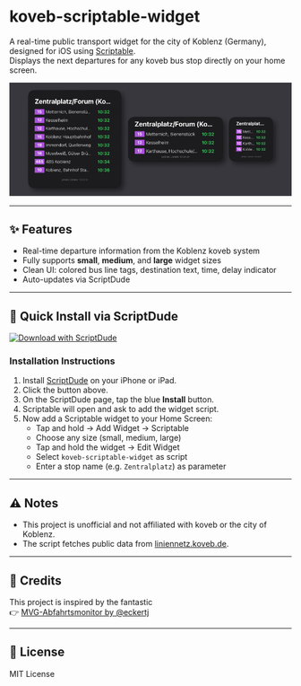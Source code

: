 # koveb-scriptable-widget

A real-time public transport widget for the city of Koblenz (Germany), designed for iOS using [Scriptable](https://scriptable.app/).  
Displays the next departures for any koveb bus stop directly on your home screen.

![Mockup](mockup.png)

---

## ✨ Features

- Real-time departure information from the Koblenz koveb system
- Fully supports **small**, **medium**, and **large** widget sizes
- Clean UI: colored bus line tags, destination text, time, delay indicator
- Auto-updates via ScriptDude

---

## 📲 Quick Install via ScriptDude

[![Download with ScriptDude](https://scriptdu.de/download.svg)](https://scriptdu.de?name=koveb-scriptable-widget&source=https://raw.githubusercontent.com/ElishaDev/koveb-scriptable-widget/main/koveb-scriptable-widget.js&docs=https%3A%2F%2Fgithub.com%2FElishaDev%2Fkoveb-scriptable-widget)

### Installation Instructions

1. Install [ScriptDude](https://scriptdu.de) on your iPhone or iPad.
2. Click the button above.
3. On the ScriptDude page, tap the blue **Install** button.
4. Scriptable will open and ask to add the widget script.
5. Now add a Scriptable widget to your Home Screen:
   - Tap and hold → Add Widget → Scriptable
   - Choose any size (small, medium, large)
   - Tap and hold the widget → Edit Widget
   - Select `koveb-scriptable-widget` as script
   - Enter a stop name (e.g. `Zentralplatz`) as parameter

---

## ⚠️ Notes

- This project is unofficial and not affiliated with koveb or the city of Koblenz.
- The script fetches public data from [liniennetz.koveb.de](https://liniennetz.koveb.de).

---

## 🙏 Credits

This project is inspired by the fantastic  
👉 [MVG-Abfahrtsmonitor by @eckertj](https://github.com/eckertj/MVG-Abfahrtsmonitor)

---

## 📄 License

MIT License
